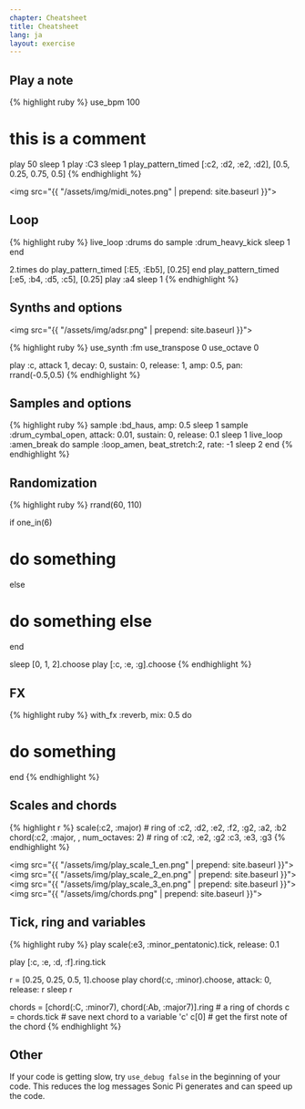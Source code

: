 ```yaml
---
chapter: Cheatsheet
title: Cheatsheet
lang: ja
layout: exercise
---
```


## Play a note

{% highlight ruby %}
use_bpm 100
# this is a comment
play 50
sleep 1
play :C3
sleep 1
play_pattern_timed [:c2, :d2, :e2, :d2], [0.5, 0.25, 0.75, 0.5]
{% endhighlight %}

<img src="{{ "/assets/img/midi_notes.png" | prepend: site.baseurl }}">


## Loop

{% highlight ruby %}
live_loop :drums do
  sample :drum_heavy_kick
  sleep 1
end

2.times do
  play_pattern_timed [:E5, :Eb5], [0.25]
end
play_pattern_timed [:e5, :b4, :d5, :c5], [0.25]
play :a4
sleep 1
{% endhighlight %}

## Synths and options

<img src="{{ "/assets/img/adsr.png" | prepend: site.baseurl }}">

{% highlight ruby %}
use_synth :fm
use_transpose 0
use_octave 0

play :c, attack 1, decay: 0, sustain: 0, release: 1, amp: 0.5, pan: rrand(-0.5,0.5)
{% endhighlight %}

## Samples and options

{% highlight ruby %}
sample :bd_haus, amp: 0.5
sleep 1
sample :drum_cymbal_open, attack: 0.01, sustain: 0, release: 0.1
sleep 1
live_loop :amen_break do
  sample :loop_amen, beat_stretch:2, rate: -1
  sleep 2
end
{% endhighlight %}

## Randomization

{% highlight ruby %}
rrand(60, 110)

if one_in(6)
  # do something
else
  # do something else
end

sleep [0, 1, 2].choose
play [:c, :e, :g].choose
{% endhighlight %}

## FX

{% highlight ruby %}
with_fx :reverb, mix: 0.5 do
  # do something
end
{% endhighlight %}

## Scales and chords

{% highlight r %}
scale(:c2, :major) # ring of :c2, :d2, :e2, :f2, :g2, :a2, :b2
chord(:c2, :major, , num_octaves: 2) # ring of :c2, :e2, :g2 :c3, :e3, :g3
{% endhighlight %}

<img src="{{ "/assets/img/play_scale_1_en.png" | prepend: site.baseurl }}">
<img src="{{ "/assets/img/play_scale_2_en.png" | prepend: site.baseurl }}">
<img src="{{ "/assets/img/play_scale_3_en.png" | prepend: site.baseurl }}">
<img src="{{ "/assets/img/chords.png" | prepend: site.baseurl }}">

## Tick, ring and variables

{% highlight ruby %}
play scale(:e3, :minor_pentatonic).tick, release: 0.1

play [:c, :e, :d, :f].ring.tick

r = [0.25, 0.25, 0.5, 1].choose
play chord(:c, :minor).choose, attack: 0, release: r
sleep r

chords = [chord(:C, :minor7), chord(:Ab, :major7)].ring # a ring of chords
c = chords.tick # save next chord to a variable 'c'
c[0] # get the first note of the chord
{% endhighlight %}

## Other

If your code is getting slow, try `use_debug false` in the beginning of your code. This reduces the log messages Sonic Pi generates and can speed up the code.
